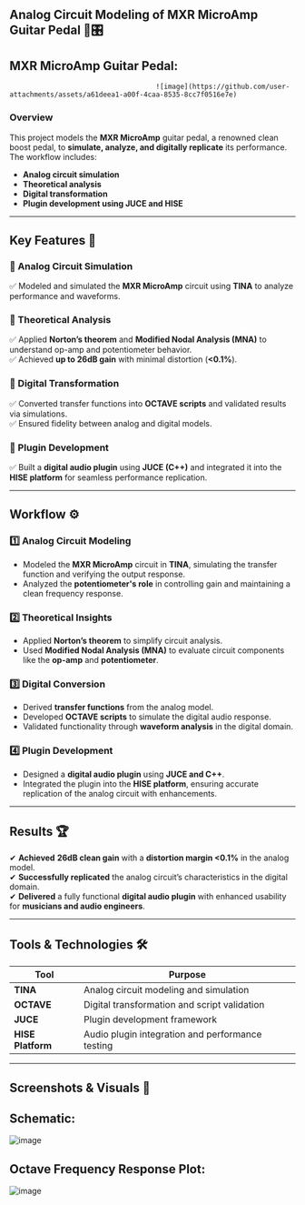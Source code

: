
## Analog Circuit Modeling of MXR MicroAmp Guitar Pedal 🎸🎛️  


## MXR MicroAmp Guitar Pedal:

                                        ![image](https://github.com/user-attachments/assets/a61deea1-a00f-4caa-8535-8cc7f0516e7e)


### Overview  
This project models the **MXR MicroAmp** guitar pedal, a renowned clean boost pedal, to **simulate, analyze, and digitally replicate** its performance. The workflow includes:  
- **Analog circuit simulation**  
- **Theoretical analysis**  
- **Digital transformation**  
- **Plugin development using JUCE and HISE**  

---

## Key Features 📌  

### 🔹 Analog Circuit Simulation  
✅ Modeled and simulated the **MXR MicroAmp** circuit using **TINA** to analyze performance and waveforms.  

### 🔹 Theoretical Analysis  
✅ Applied **Norton’s theorem** and **Modified Nodal Analysis (MNA)** to understand op-amp and potentiometer behavior.  
✅ Achieved **up to 26dB gain** with minimal distortion (**<0.1%**).  

### 🔹 Digital Transformation  
✅ Converted transfer functions into **OCTAVE scripts** and validated results via simulations.  
✅ Ensured fidelity between analog and digital models.  

### 🔹 Plugin Development  
✅ Built a **digital audio plugin** using **JUCE (C++)** and integrated it into the **HISE platform** for seamless performance replication.  

---

## Workflow ⚙️  

### 1️⃣ **Analog Circuit Modeling**  
- Modeled the **MXR MicroAmp** circuit in **TINA**, simulating the transfer function and verifying the output response.  
- Analyzed the **potentiometer's role** in controlling gain and maintaining a clean frequency response.  

### 2️⃣ **Theoretical Insights**  
- Applied **Norton’s theorem** to simplify circuit analysis.  
- Used **Modified Nodal Analysis (MNA)** to evaluate circuit components like the **op-amp** and **potentiometer**.  

### 3️⃣ **Digital Conversion**  
- Derived **transfer functions** from the analog model.  
- Developed **OCTAVE scripts** to simulate the digital audio response.  
- Validated functionality through **waveform analysis** in the digital domain.  

### 4️⃣ **Plugin Development**  
- Designed a **digital audio plugin** using **JUCE and C++**.  
- Integrated the plugin into the **HISE platform**, ensuring accurate replication of the analog circuit with enhancements.  

---

## Results 🏆  
✔ **Achieved** **26dB clean gain** with a **distortion margin <0.1%** in the analog model.  
✔ **Successfully replicated** the analog circuit’s characteristics in the digital domain.  
✔ **Delivered** a fully functional **digital audio plugin** with enhanced usability for **musicians and audio engineers**.  

---

## Tools & Technologies 🛠️  
| Tool | Purpose |
|------|---------|
| **TINA** | Analog circuit modeling and simulation |
| **OCTAVE** | Digital transformation and script validation |
| **JUCE** | Plugin development framework |
| **HISE Platform** | Audio plugin integration and performance testing |

---

## Screenshots & Visuals 📸  

## Schematic:
![image](https://github.com/user-attachments/assets/1bf283f0-9293-4158-849c-8bdd60a0af10)


## Octave Frequency Response Plot:
![image](https://github.com/user-attachments/assets/3a33ee39-184a-435e-9bf6-8b4b5880b4a0)


 
